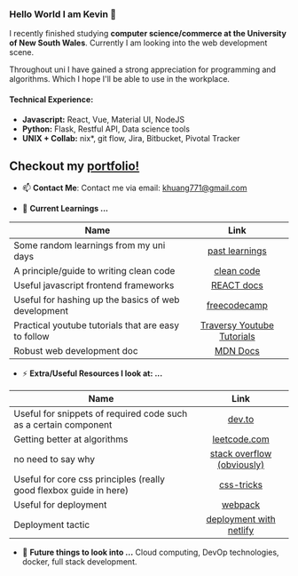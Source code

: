 ### Hello World I am Kevin 👋
I recently finished studying **computer science/commerce at the University of New South Wales**.
Currently I am looking into the web development scene.

Throughout uni I have gained a strong appreciation for programming and algorithms. Which I hope I'll be able to use in the workplace.
#### Technical Experience:
- **Javascript:** React, Vue, Material UI, NodeJS
- **Python:** Flask, Restful API, Data science tools
- **UNIX + Collab:** nix*, git flow, Jira, Bitbucket, Pivotal Tracker


## Checkout my [portfolio!](http://www.kevinhuang.dev)

- 📫 **Contact Me**:
Contact me via email: khuang771@gmail.com


- 🌱 **Current Learnings ...**

| Name       | Link          |
| ------------- |:-------------:|
| Some random learnings from my uni days   |[past learnings](https://khcoding.wordpress.com/) |
| A principle/guide to writing clean code    | [clean code](https://github.com/ryanmcdermott/clean-code-javascript)      |
| Useful javascript frontend frameworks | [REACT docs](https://reactjs.org/docs/hello-world.html)      | 
| Useful for hashing up the basics of web development | [freecodecamp](https://www.freecodecamp.org/)      | 
| Practical youtube tutorials that are easy to follow | [Traversy Youtube Tutorials](https://www.youtube.com/user/TechGuyWeb)    | 
| Robust web development doc | [MDN Docs](https://developer.mozilla.org/en-US/docs/Learn)     | 

- ⚡ **Extra/Useful Resources I look at: ...**

| Name       | Link          |
| ------------- |:-------------:|
| Useful for snippets of required code such as a certain component  |[dev.to](https://dev.to/) |
| Getting better at algorithms   | [leetcode.com](https://leetcode.com/) |
| no need to say why | [stack overflow (obviously)](https://stackoverflow.com/)     | 
| Useful for core css principles (really good flexbox guide in here) | [css-tricks](https://css-tricks.com/)     | 
| Useful for deployment | [webpack](https://webpack.js.org/)    | 
| Deployment tactic | [deployment with netlify](https://docs.netlify.com/)     | 


- 🤔 **Future things to look into ...**
Cloud computing, DevOp technologies, docker, full stack development.



<!--
**khuang7/khuang7** is a ✨ _special_ ✨ repository because its `README.md` (this file) appears on your GitHub profile.

Here are some ideas to get you started:

- 🔭 I’m currently working on ...
- 🌱 I’m currently learning ...
- 👯 I’m looking to collaborate on ...
- 🤔 I’m looking for help with ...
- 💬 Ask me about ...
- 📫 How to reach me: ...
- 😄 Pronouns: ...
- ⚡ Fun fact: ...
-->
